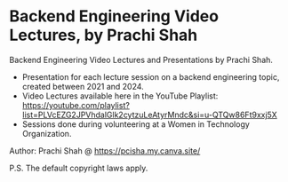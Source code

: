 # Backend Engineering Video Lectures, by Prachi Shah

Backend Engineering Video Lectures and Presentations by Prachi Shah.
- Presentation for each lecture session on a backend engineering topic, created between 2021 and 2024.
- Video Lectures available here in the YouTube Playlist: https://youtube.com/playlist?list=PLVcEZG2JPVhdalGlk2cytzuLeAtyrMndc&si=u-QTQw86Ft9xxj5X
- Sessions done during volunteering at a Women in Technology Organization.

Author: Prachi Shah @ https://pcisha.my.canva.site/

P.S. The default copyright laws apply.
